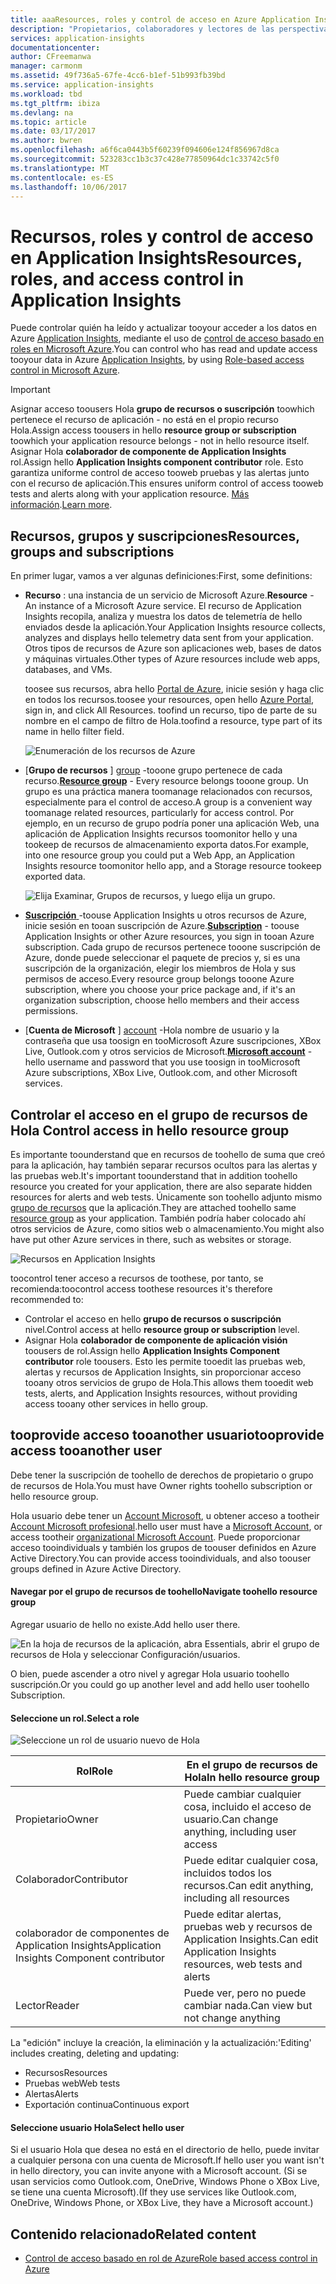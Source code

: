 ```yaml
---
title: aaaResources, roles y control de acceso en Azure Application Insights | Documentos de Microsoft
description: "Propietarios, colaboradores y lectores de las perspectivas de su organización."
services: application-insights
documentationcenter: 
author: CFreemanwa
manager: carmonm
ms.assetid: 49f736a5-67fe-4cc6-b1ef-51b993fb39bd
ms.service: application-insights
ms.workload: tbd
ms.tgt_pltfrm: ibiza
ms.devlang: na
ms.topic: article
ms.date: 03/17/2017
ms.author: bwren
ms.openlocfilehash: a6f6ca0443b5f60239f094606e124f856967d8ca
ms.sourcegitcommit: 523283cc1b3c37c428e77850964dc1c33742c5f0
ms.translationtype: MT
ms.contentlocale: es-ES
ms.lasthandoff: 10/06/2017
---
```

# <a name="resources-roles-and-access-control-in-application-insights"></a><span data-ttu-id="d5264-103">Recursos, roles y control de acceso en Application Insights</span><span class="sxs-lookup"><span data-stu-id="d5264-103">Resources, roles, and access control in Application Insights</span></span>
<span data-ttu-id="d5264-104">Puede controlar quién ha leído y actualizar tooyour acceder a los datos en Azure [Application Insights][start], mediante el uso de [control de acceso basado en roles en Microsoft Azure](../active-directory/role-based-access-control-configure.md).</span><span class="sxs-lookup"><span data-stu-id="d5264-104">You can control who has read and update access tooyour data in Azure [Application Insights][start], by using [Role-based access control in Microsoft Azure](../active-directory/role-based-access-control-configure.md).</span></span>

> [!IMPORTANT]
> <span data-ttu-id="d5264-105">Asignar acceso toousers Hola **grupo de recursos o suscripción** toowhich pertenece el recurso de aplicación - no está en el propio recurso Hola.</span><span class="sxs-lookup"><span data-stu-id="d5264-105">Assign access toousers in hello **resource group or subscription** toowhich your application resource belongs - not in hello resource itself.</span></span> <span data-ttu-id="d5264-106">Asignar Hola **colaborador de componente de Application Insights** rol.</span><span class="sxs-lookup"><span data-stu-id="d5264-106">Assign hello **Application Insights component contributor** role.</span></span> <span data-ttu-id="d5264-107">Esto garantiza uniforme control de acceso tooweb pruebas y las alertas junto con el recurso de aplicación.</span><span class="sxs-lookup"><span data-stu-id="d5264-107">This ensures uniform control of access tooweb tests and alerts along with your application resource.</span></span> <span data-ttu-id="d5264-108">[Más información](#access).</span><span class="sxs-lookup"><span data-stu-id="d5264-108">[Learn more](#access).</span></span>
> 
> 

## <a name="resources-groups-and-subscriptions"></a><span data-ttu-id="d5264-109">Recursos, grupos y suscripciones</span><span class="sxs-lookup"><span data-stu-id="d5264-109">Resources, groups and subscriptions</span></span>
<span data-ttu-id="d5264-110">En primer lugar, vamos a ver algunas definiciones:</span><span class="sxs-lookup"><span data-stu-id="d5264-110">First, some definitions:</span></span>

* <span data-ttu-id="d5264-111">**Recurso** : una instancia de un servicio de Microsoft Azure.</span><span class="sxs-lookup"><span data-stu-id="d5264-111">**Resource** - An instance of a Microsoft Azure service.</span></span> <span data-ttu-id="d5264-112">El recurso de Application Insights recopila, analiza y muestra los datos de telemetría de hello enviados desde la aplicación.</span><span class="sxs-lookup"><span data-stu-id="d5264-112">Your Application Insights resource collects, analyzes and displays hello telemetry data sent from your application.</span></span>  <span data-ttu-id="d5264-113">Otros tipos de recursos de Azure son aplicaciones web, bases de datos y máquinas virtuales.</span><span class="sxs-lookup"><span data-stu-id="d5264-113">Other types of Azure resources include web apps, databases, and VMs.</span></span>
  
    <span data-ttu-id="d5264-114">toosee sus recursos, abra hello [Portal de Azure][portal], inicie sesión y haga clic en todos los recursos.</span><span class="sxs-lookup"><span data-stu-id="d5264-114">toosee your resources, open hello [Azure Portal][portal], sign in, and click All Resources.</span></span> <span data-ttu-id="d5264-115">toofind un recurso, tipo de parte de su nombre en el campo de filtro de Hola.</span><span class="sxs-lookup"><span data-stu-id="d5264-115">toofind a resource, type part of its name in hello filter field.</span></span>
  
    ![Enumeración de los recursos de Azure](./media/app-insights-resources-roles-access-control/10-browse.png)

<a name="resource-group"></a>

* <span data-ttu-id="d5264-117">[**Grupo de recursos** ] [ group] -tooone grupo pertenece de cada recurso.</span><span class="sxs-lookup"><span data-stu-id="d5264-117">[**Resource group**][group] - Every resource belongs tooone group.</span></span> <span data-ttu-id="d5264-118">Un grupo es una práctica manera toomanage relacionados con recursos, especialmente para el control de acceso.</span><span class="sxs-lookup"><span data-stu-id="d5264-118">A group is a convenient way toomanage related resources, particularly for access control.</span></span> <span data-ttu-id="d5264-119">Por ejemplo, en un recurso de grupo podría poner una aplicación Web, una aplicación de Application Insights recursos toomonitor hello y una tookeep de recursos de almacenamiento exporta datos.</span><span class="sxs-lookup"><span data-stu-id="d5264-119">For example, into one resource group you could put a Web App, an Application Insights resource toomonitor hello app, and a Storage resource tookeep exported data.</span></span>

    ![Elija Examinar, Grupos de recursos, y luego elija un grupo.](./media/app-insights-resources-roles-access-control/11-group.png)

* <span data-ttu-id="d5264-121">[**Suscripción** ](https://manage.windowsazure.com) -toouse Application Insights u otros recursos de Azure, inicie sesión en tooan suscripción de Azure.</span><span class="sxs-lookup"><span data-stu-id="d5264-121">[**Subscription**](https://manage.windowsazure.com) - toouse Application Insights or other Azure resources, you sign in tooan Azure subscription.</span></span> <span data-ttu-id="d5264-122">Cada grupo de recursos pertenece tooone suscripción de Azure, donde puede seleccionar el paquete de precios y, si es una suscripción de la organización, elegir los miembros de Hola y sus permisos de acceso.</span><span class="sxs-lookup"><span data-stu-id="d5264-122">Every resource group belongs tooone Azure subscription, where you choose your price package and, if it's an organization subscription, choose hello members and their access permissions.</span></span>
* <span data-ttu-id="d5264-123">[**Cuenta de Microsoft** ] [ account] -Hola nombre de usuario y la contraseña que usa toosign en tooMicrosoft Azure suscripciones, XBox Live, Outlook.com y otros servicios de Microsoft.</span><span class="sxs-lookup"><span data-stu-id="d5264-123">[**Microsoft account**][account] - hello username and password that you use toosign in tooMicrosoft Azure subscriptions, XBox Live, Outlook.com, and other Microsoft services.</span></span>

## <span data-ttu-id="d5264-124"><a name="access"></a>Controlar el acceso en el grupo de recursos de Hola</span><span class="sxs-lookup"><span data-stu-id="d5264-124"><a name="access"></a> Control access in hello resource group</span></span>
<span data-ttu-id="d5264-125">Es importante toounderstand que en recursos de toohello de suma que creó para la aplicación, hay también separar recursos ocultos para las alertas y las pruebas web.</span><span class="sxs-lookup"><span data-stu-id="d5264-125">It's important toounderstand that in addition toohello resource you created for your application, there are also separate hidden resources for alerts and web tests.</span></span> <span data-ttu-id="d5264-126">Únicamente son toohello adjunto mismo [grupo de recursos](#resource-group) que la aplicación.</span><span class="sxs-lookup"><span data-stu-id="d5264-126">They are attached toohello same [resource group](#resource-group) as your application.</span></span> <span data-ttu-id="d5264-127">También podría haber colocado ahí otros servicios de Azure, como sitios web o almacenamiento.</span><span class="sxs-lookup"><span data-stu-id="d5264-127">You might also have put other Azure services in there, such as websites or storage.</span></span>

![Recursos en Application Insights](./media/app-insights-resources-roles-access-control/00-resources.png)

<span data-ttu-id="d5264-129">toocontrol tener acceso a recursos de toothese, por tanto, se recomienda:</span><span class="sxs-lookup"><span data-stu-id="d5264-129">toocontrol access toothese resources it's therefore recommended to:</span></span>

* <span data-ttu-id="d5264-130">Controlar el acceso en hello **grupo de recursos o suscripción** nivel.</span><span class="sxs-lookup"><span data-stu-id="d5264-130">Control access at hello **resource group or subscription** level.</span></span>
* <span data-ttu-id="d5264-131">Asignar Hola **colaborador de componente de aplicación visión** toousers de rol.</span><span class="sxs-lookup"><span data-stu-id="d5264-131">Assign hello **Application Insights Component contributor** role toousers.</span></span> <span data-ttu-id="d5264-132">Esto les permite tooedit las pruebas web, alertas y recursos de Application Insights, sin proporcionar acceso tooany otros servicios de grupo de Hola.</span><span class="sxs-lookup"><span data-stu-id="d5264-132">This allows them tooedit web tests, alerts, and Application Insights resources, without providing access tooany other services in hello group.</span></span>

## <a name="tooprovide-access-tooanother-user"></a><span data-ttu-id="d5264-133">tooprovide acceso tooanother usuario</span><span class="sxs-lookup"><span data-stu-id="d5264-133">tooprovide access tooanother user</span></span>
<span data-ttu-id="d5264-134">Debe tener la suscripción de toohello de derechos de propietario o grupo de recursos de Hola.</span><span class="sxs-lookup"><span data-stu-id="d5264-134">You must have Owner rights toohello subscription or hello resource group.</span></span>

<span data-ttu-id="d5264-135">Hola usuario debe tener un [Account Microsoft][account], u obtener acceso a tootheir [Account Microsoft profesional](../active-directory/sign-up-organization.md).</span><span class="sxs-lookup"><span data-stu-id="d5264-135">hello user must have a [Microsoft Account][account], or access tootheir [organizational Microsoft Account](../active-directory/sign-up-organization.md).</span></span> <span data-ttu-id="d5264-136">Puede proporcionar acceso tooindividuals y también los grupos de toouser definidos en Azure Active Directory.</span><span class="sxs-lookup"><span data-stu-id="d5264-136">You can provide access tooindividuals, and also toouser groups defined in Azure Active Directory.</span></span>

#### <a name="navigate-toohello-resource-group"></a><span data-ttu-id="d5264-137">Navegar por el grupo de recursos de toohello</span><span class="sxs-lookup"><span data-stu-id="d5264-137">Navigate toohello resource group</span></span>
<span data-ttu-id="d5264-138">Agregar usuario de hello no existe.</span><span class="sxs-lookup"><span data-stu-id="d5264-138">Add hello user there.</span></span>

![En la hoja de recursos de la aplicación, abra Essentials, abrir el grupo de recursos de Hola y seleccionar Configuración/usuarios.](./media/app-insights-resources-roles-access-control/01-add-user.png)

<span data-ttu-id="d5264-141">O bien, puede ascender a otro nivel y agregar Hola usuario toohello suscripción.</span><span class="sxs-lookup"><span data-stu-id="d5264-141">Or you could go up another level and add hello user toohello Subscription.</span></span>

#### <a name="select-a-role"></a><span data-ttu-id="d5264-142">Seleccione un rol.</span><span class="sxs-lookup"><span data-stu-id="d5264-142">Select a role</span></span>
![Seleccione un rol de usuario nuevo de Hola](./media/app-insights-resources-roles-access-control/03-role.png)

| <span data-ttu-id="d5264-144">Rol</span><span class="sxs-lookup"><span data-stu-id="d5264-144">Role</span></span> | <span data-ttu-id="d5264-145">En el grupo de recursos de Hola</span><span class="sxs-lookup"><span data-stu-id="d5264-145">In hello resource group</span></span> |
| --- | --- |
| <span data-ttu-id="d5264-146">Propietario</span><span class="sxs-lookup"><span data-stu-id="d5264-146">Owner</span></span> |<span data-ttu-id="d5264-147">Puede cambiar cualquier cosa, incluido el acceso de usuario.</span><span class="sxs-lookup"><span data-stu-id="d5264-147">Can change anything, including user access</span></span> |
| <span data-ttu-id="d5264-148">Colaborador</span><span class="sxs-lookup"><span data-stu-id="d5264-148">Contributor</span></span> |<span data-ttu-id="d5264-149">Puede editar cualquier cosa, incluidos todos los recursos.</span><span class="sxs-lookup"><span data-stu-id="d5264-149">Can edit anything, including all resources</span></span> |
| <span data-ttu-id="d5264-150">colaborador de componentes de Application Insights</span><span class="sxs-lookup"><span data-stu-id="d5264-150">Application Insights Component contributor</span></span> |<span data-ttu-id="d5264-151">Puede editar alertas, pruebas web y recursos de Application Insights.</span><span class="sxs-lookup"><span data-stu-id="d5264-151">Can edit Application Insights resources, web tests and alerts</span></span> |
| <span data-ttu-id="d5264-152">Lector</span><span class="sxs-lookup"><span data-stu-id="d5264-152">Reader</span></span> |<span data-ttu-id="d5264-153">Puede ver, pero no puede cambiar nada.</span><span class="sxs-lookup"><span data-stu-id="d5264-153">Can view but not change anything</span></span> |

<span data-ttu-id="d5264-154">La "edición" incluye la creación, la eliminación y la actualización:</span><span class="sxs-lookup"><span data-stu-id="d5264-154">'Editing' includes creating, deleting and updating:</span></span>

* <span data-ttu-id="d5264-155">Recursos</span><span class="sxs-lookup"><span data-stu-id="d5264-155">Resources</span></span>
* <span data-ttu-id="d5264-156">Pruebas web</span><span class="sxs-lookup"><span data-stu-id="d5264-156">Web tests</span></span>
* <span data-ttu-id="d5264-157">Alertas</span><span class="sxs-lookup"><span data-stu-id="d5264-157">Alerts</span></span>
* <span data-ttu-id="d5264-158">Exportación continua</span><span class="sxs-lookup"><span data-stu-id="d5264-158">Continuous export</span></span>

#### <a name="select-hello-user"></a><span data-ttu-id="d5264-159">Seleccione usuario Hola</span><span class="sxs-lookup"><span data-stu-id="d5264-159">Select hello user</span></span>

<span data-ttu-id="d5264-160">Si el usuario Hola que desea no está en el directorio de hello, puede invitar a cualquier persona con una cuenta de Microsoft.</span><span class="sxs-lookup"><span data-stu-id="d5264-160">If hello user you want isn't in hello directory, you can invite anyone with a Microsoft account.</span></span>
<span data-ttu-id="d5264-161">(Si se usan servicios como Outlook.com, OneDrive, Windows Phone o XBox Live, se tiene una cuenta Microsoft).</span><span class="sxs-lookup"><span data-stu-id="d5264-161">(If they use services like Outlook.com, OneDrive, Windows Phone, or XBox Live, they have a Microsoft account.)</span></span>

## <a name="related-content"></a><span data-ttu-id="d5264-162">Contenido relacionado</span><span class="sxs-lookup"><span data-stu-id="d5264-162">Related content</span></span>

* [<span data-ttu-id="d5264-163">Control de acceso basado en rol de Azure</span><span class="sxs-lookup"><span data-stu-id="d5264-163">Role based access control in Azure</span></span>](../active-directory/role-based-access-control-configure.md)

<!--Link references-->

[account]: https://account.microsoft.com
[group]: ../azure-resource-manager/resource-group-overview.md
[portal]: https://portal.azure.com/
[start]: app-insights-overview.md
